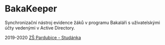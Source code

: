 # BakaKeeper

Synchronizační nástroj evidence žáků v programu Bakaláři s uživatelskými účty vedenými v Active Directory.

2019-2020 [ZŠ Pardubice - Studánka](https://www.zs-studanka.cz/)
